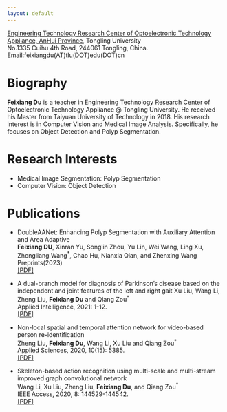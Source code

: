 ```yaml
---
layout: default
---
```

[Engineering Technology Research Center of Optoelectronic Technology Appliance, AnHui Province](https://gdzzx.tlu.edu.cn/), Tongling University  
No.1335 Cuihu 4th Road, 244061 Tongling, China.    
Email:feixiangdu(AT)tlu(DOT)edu(DOT)cn

# Biography

**Feixiang Du** is a teacher in Engineering Technology Research Center of Optoelectronic Technology Appliance @ Tongling University. He received his Master from Taiyuan University of Technology in 2018. His research interest is in Computer Vision and Medical Image Analysis. Specifically, he focuses on Object Detection and Polyp Segmentation.

# Research Interests

* Medical Image Segmentation: Polyp Segmentation
* Computer Vision: Object Detection

# Publications

* DoubleAANet: Enhancing Polyp Segmentation with Auxiliary Attention and Area Adaptive  
**Feixiang DU**, Xinran Yu, Songlin Zhou, Yu Lin, Wei Wang, Ling Xu, Zhongliang Wang<sup>*</sup>, Chao Hu, Nianxia Qian, and Zhenxing Wang
  Preprints(2023)   
  [[PDF]](https://www.preprints.org/manuscript/202309.1326/v1)

* A dual-branch model for diagnosis of Parkinson’s disease based on the independent and joint features of the left and right gait
  Xu Liu, Wang Li, Zheng Liu, **Feixiang Du** and Qiang Zou<sup>*</sup>  
  Applied Intelligence, 2021: 1-12.  
  [[PDF]](https://link.springer.com/article/10.1007/s10489-020-02182-5)

* Non-local spatial and temporal attention network for video-based person re-identification  
  Zheng Liu, **Feixiang Du**, Wang Li, Xu Liu and Qiang Zou<sup>*</sup>  
  Applied Sciences, 2020, 10(15): 5385.  
  [[PDF]](https://www.mdpi.com/2076-3417/10/15/5385)

* Skeleton-based action recognition using multi-scale and multi-stream improved graph convolutional network    
  Wang Li, Xu Liu, Zheng Liu, **Feixiang Du**, and Qiang Zou<sup>*</sup>  
  IEEE Access, 2020, 8: 144529-144542.  
  [[PDF]](https://ieeexplore.ieee.org/abstract/document/9159664)






